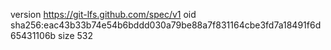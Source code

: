version https://git-lfs.github.com/spec/v1
oid sha256:eac43b33b74e54b6bddd030a79be88a7f831164cbe3fd7a18491f6d65431106b
size 532
